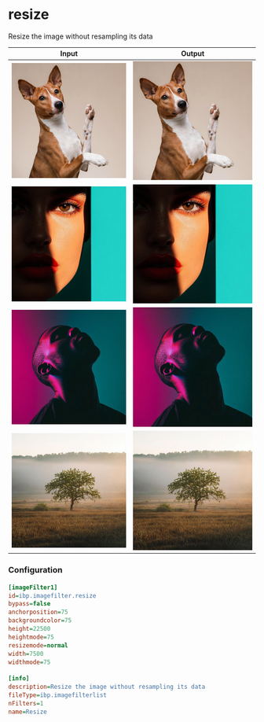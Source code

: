 # resize

Resize the image without resampling its data

| Input | Output |
|--------|--------|
| ![dog](../assets/img_in/dog.jpg) | ![dog_resize](../assets/img_out/dog_resize.jpg) |
| ![female](../assets/img_in/female.jpg) | ![female_resize](../assets/img_out/female_resize.jpg) |
| ![male](../assets/img_in/male.jpg) | ![male_resize](../assets/img_out/male_resize.jpg) |
| ![tree](../assets/img_in/tree.jpg) | ![tree_resize](../assets/img_out/tree_resize.jpg) |

### Configuration

```ini
[imageFilter1]
id=ibp.imagefilter.resize
bypass=false
anchorposition=75
backgroundcolor=75
height=22500
heightmode=75
resizemode=normal
width=7500
widthmode=75

[info]
description=Resize the image without resampling its data
fileType=ibp.imagefilterlist
nFilters=1
name=Resize


```
